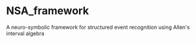 # NSA_framework
A neuro-symbolic framework for structured event recognition using Allen's interval algebra
